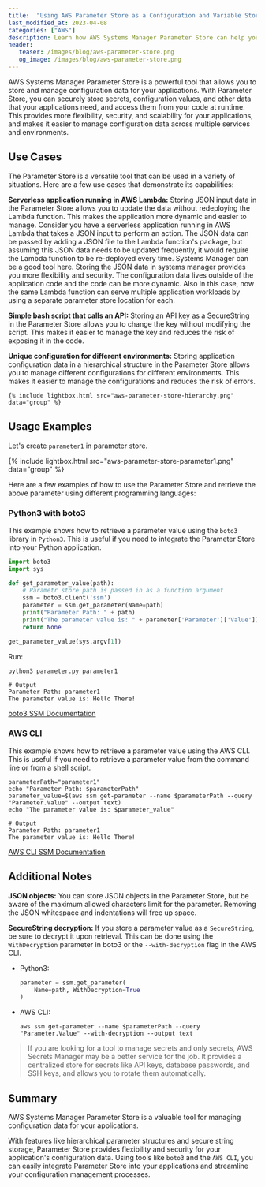 ```yaml
---
title:  "Using AWS Parameter Store as a Configuration and Variable Store"
last_modified_at: 2023-04-08
categories: ["AWS"]
description: Learn how AWS Systems Manager Parameter Store can help you securely store and manage configuration data for your applications. Discover the benefits of using Parameter Store, including hierarchical parameter structures and secure string storage, and see how you can easily integrate it into your applications using tools like boto3 and the AWS CLI. With Parameter Store, you can improve the flexibility, security, and scalability of your applications and simplify your configuration management processes.
header:
   teaser: /images/blog/aws-parameter-store.png
   og_image: /images/blog/aws-parameter-store.png
---
```


AWS Systems Manager Parameter Store is a powerful tool that allows you to store and manage configuration data for your applications. With Parameter Store, you can securely store secrets, configuration values, and other data that your applications need, and access them from your code at runtime. This provides more flexibility, security, and scalability for your applications, and makes it easier to manage configuration data across multiple services and environments.


## Use Cases

The Parameter Store is a versatile tool that can be used in a variety of situations. Here are a few use cases that demonstrate its capabilities:

**Serverless application running in AWS Lambda:** Storing JSON input data in the Parameter Store allows you to update the data without redeploying the Lambda function. This makes the application more dynamic and easier to manage. Consider you have a serverless application running in AWS Lambda that takes a JSON input to perform an action. The JSON data can be passed by adding a JSON file to the Lambda function's package, but assuming this JSON data needs to be updated frequently, it would require the Lambda function to be re-deployed every time. Systems Manager can be a good tool here. Storing the JSON data in systems manager provides you more flexibility and security. The configuration data lives outside of the application code and the code can be more dynamic. Also in this case, now the same Lambda function can serve multiple application workloads by using a separate parameter store location for each.

**Simple bash script that calls an API:** Storing an API key as a SecureString in the Parameter Store allows you to change the key without modifying the script. This makes it easier to manage the key and reduces the risk of exposing it in the code.

**Unique configuration for different environments:** Storing application configuration data in a hierarchical structure in the Parameter Store allows you to manage different configurations for different environments. This makes it easier to manage the configurations and reduces the risk of errors.

    {% include lightbox.html src="aws-parameter-store-hierarchy.png" data="group" %}

## Usage Examples


Let's create `parameter1` in parameter store.

{% include lightbox.html src="aws-parameter-store-parameter1.png" data="group" %}

Here are a few examples of how to use the Parameter Store  and retrieve the above parameter using different programming languages:

### Python3 with boto3

This example shows how to retrieve a parameter value using the `boto3` library in `Python3`. This is useful if you need to integrate the Parameter Store into your Python application.

```python
import boto3
import sys

def get_parameter_value(path):
    # Parametr store path is passed in as a function argument
    ssm = boto3.client('ssm')
    parameter = ssm.get_parameter(Name=path)
    print("Parameter Path: " + path)
    print("The parameter value is: " + parameter['Parameter']['Value'])
    return None

get_parameter_value(sys.argv[1])
```

Run:

```shell
python3 parameter.py parameter1

# Output
Parameter Path: parameter1
The parameter value is: Hello There!
```

[boto3 SSM Documentation](https://boto3.amazonaws.com/v1/documentation/api/latest/reference/services/ssm.html)

### AWS CLI

This example shows how to retrieve a parameter value using the AWS CLI. This is useful if you need to retrieve a parameter value from the command line or from a shell script.

```shell
parameterPath="parameter1"
echo "Parameter Path: $parameterPath"
parameter_value=$(aws ssm get-parameter --name $parameterPath --query "Parameter.Value" --output text)
echo "The parameter value is: $parameter_value"

# Output
Parameter Path: parameter1
The parameter value is: Hello There!
```

[AWS CLI SSM Documentation](https://awscli.amazonaws.com/v2/documentation/api/latest/reference/ssm/get-parameter.html)


## Additional Notes

**JSON objects:** You can store JSON objects in the Parameter Store, but be aware of the maximum allowed characters limit for the parameter. Removing the JSON whitespace and indentations will free up space.

**SecureString decryption:** If you store a parameter value as a `SecureString`, be sure to decrypt it upon retrieval. This can be done using the `WithDecryption` parameter in boto3 or the `--with-decryption` flag in the AWS CLI.

- Python3:
    ```python
    parameter = ssm.get_parameter(
        Name=path, WithDecryption=True
    )
    ```
- AWS CLI:
    ```shell
    aws ssm get-parameter --name $parameterPath --query "Parameter.Value" --with-decryption --output text
    ```

> If you are looking for a tool to manage secrets and only secrets, AWS Secrets Manager may be a better service for the job. It provides a centralized store for secrets like API keys, database passwords, and SSH keys, and allows you to rotate them automatically.

## Summary

AWS Systems Manager Parameter Store is a valuable tool for managing configuration data for your applications. 

With features like hierarchical parameter structures and secure string storage, Parameter Store provides flexibility and security for your application's configuration data. Using tools like `boto3` and the `AWS CLI`, you can easily integrate Parameter Store into your applications and streamline your configuration management processes.
